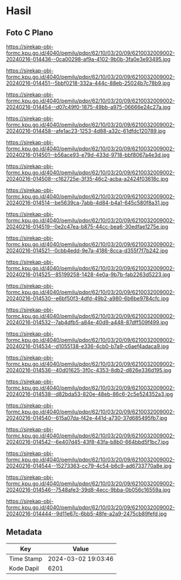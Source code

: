 # Hasil

## Foto C Plano

https://sirekap-obj-formc.kpu.go.id/4040/pemilu/pdpr/62/10/03/20/09/6210032009002-20240216-014436--0ca00298-af9a-4102-9b0b-3fa0e3e93495.jpg

https://sirekap-obj-formc.kpu.go.id/4040/pemilu/pdpr/62/10/03/20/09/6210032009002-20240216-014451--5bbf0218-332a-444c-88eb-25024b7c78b9.jpg

https://sirekap-obj-formc.kpu.go.id/4040/pemilu/pdpr/62/10/03/20/09/6210032009002-20240216-014454--d07c49f0-1875-49bb-a975-06666e24c27a.jpg

https://sirekap-obj-formc.kpu.go.id/4040/pemilu/pdpr/62/10/03/20/09/6210032009002-20240216-014458--afe1ac23-1253-4d88-a32c-61dfdc120789.jpg

https://sirekap-obj-formc.kpu.go.id/4040/pemilu/pdpr/62/10/03/20/09/6210032009002-20240216-014501--b56ace93-e79d-433d-9718-bbf8067a4e3d.jpg

https://sirekap-obj-formc.kpu.go.id/4040/pemilu/pdpr/62/10/03/20/09/6210032009002-20240216-014508--c162725e-3f35-46c2-acba-a2424f03618c.jpg

https://sirekap-obj-formc.kpu.go.id/4040/pemilu/pdpr/62/10/03/20/09/6210032009002-20240216-014514--be5639ca-7abb-4d84-b4a1-645c580f8a31.jpg

https://sirekap-obj-formc.kpu.go.id/4040/pemilu/pdpr/62/10/03/20/09/6210032009002-20240216-014519--0e2c47ea-b875-44cc-bea6-30edfae1275e.jpg

https://sirekap-obj-formc.kpu.go.id/4040/pemilu/pdpr/62/10/03/20/09/6210032009002-20240216-014521--0cbb4edd-9e7a-4186-8cca-d355f7f7b242.jpg

https://sirekap-obj-formc.kpu.go.id/4040/pemilu/pdpr/62/10/03/20/09/6210032009002-20240216-014525--85199258-1428-4e0a-9b7b-fab2263d5223.jpg

https://sirekap-obj-formc.kpu.go.id/4040/pemilu/pdpr/62/10/03/20/09/6210032009002-20240216-014530--e6bf50f3-4dfd-49b2-a980-6b6be9784cfc.jpg

https://sirekap-obj-formc.kpu.go.id/4040/pemilu/pdpr/62/10/03/20/09/6210032009002-20240216-014532--7ab4dfb5-a84e-40d9-a448-87dff509f499.jpg

https://sirekap-obj-formc.kpu.go.id/4040/pemilu/pdpr/62/10/03/20/09/6210032009002-20240216-014534--d1055138-e336-4cb0-b7a9-c6aef4adaca9.jpg

https://sirekap-obj-formc.kpu.go.id/4040/pemilu/pdpr/62/10/03/20/09/6210032009002-20240216-014536--40d01625-3f0c-4353-8db2-d826e336d195.jpg

https://sirekap-obj-formc.kpu.go.id/4040/pemilu/pdpr/62/10/03/20/09/6210032009002-20240216-014538--d82bda53-820e-48eb-86c6-2c5e524352a3.jpg

https://sirekap-obj-formc.kpu.go.id/4040/pemilu/pdpr/62/10/03/20/09/6210032009002-20240216-014540--615a07da-f42e-441d-a730-37d685495fb7.jpg

https://sirekap-obj-formc.kpu.go.id/4040/pemilu/pdpr/62/10/03/20/09/6210032009002-20240216-014542--6e407d45-43f8-43fa-b8b0-664bbd5f1bc7.jpg

https://sirekap-obj-formc.kpu.go.id/4040/pemilu/pdpr/62/10/03/20/09/6210032009002-20240216-014544--15273363-cc79-4c54-b6c9-ad6733770a8e.jpg

https://sirekap-obj-formc.kpu.go.id/4040/pemilu/pdpr/62/10/03/20/09/6210032009002-20240216-014546--7548afe3-39d8-4ecc-9bba-0b056c16559a.jpg

https://sirekap-obj-formc.kpu.go.id/4040/pemilu/pdpr/62/10/03/20/09/6210032009002-20240216-014444--9d11e67c-6bb5-48fe-a2a9-2475cb89fefd.jpg


## Metadata

| Key        | Value               |
| ---------- | ------------------- |
| Time Stamp | 2024-03-02 19:03:46 |
| Kode Dapil | 6201                |



